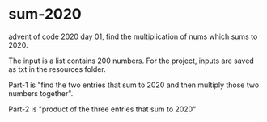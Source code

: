 # sum-2020

[advent of code 2020 day 01](https://adventofcode.com/2020/day/1), find the multiplication of nums which sums to 2020.

The input is a list contains 200 numbers. For the project, inputs are saved as txt in the resources folder.

Part-1 is "find the two entries that sum to 2020 and then multiply those two numbers together".

Part-2 is "product of the three entries that sum to 2020"
